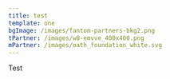 ```yaml
---
title: test
template: one
bgImage: /images/fantom-partners-bkg2.png
tPartner: /images/w8-emvve_400x400.png
mPartner: /images/oath_foundation_white.svg
---
```


Test
